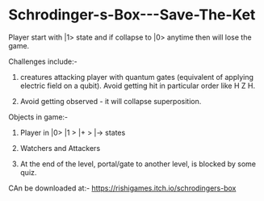 # Schrodinger-s-Box---Save-The-Ket


Player start with |1> state and if collapse to |0> anytime then will lose the game.

 Challenges include:- 

1. creatures attacking player with quantum gates (equivalent of applying electric field on a qubit). Avoid getting hit in particular order like H Z H. 

2. Avoid getting observed - it will collapse superposition. 



Objects in game:- 

1. Player in |0>  |1 > |+ > |-> states 

2. Watchers and Attackers 

3. At the end of the level, portal/gate to another level, is blocked by some quiz.

CAn be downloaded at:- https://rishigames.itch.io/schrodingers-box
